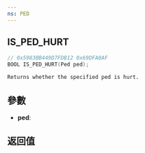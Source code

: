 ```yaml
---
ns: PED
---
```

## IS_PED_HURT

```c
// 0x5983BB449D7FDB12 0x69DFA0AF
BOOL IS_PED_HURT(Ped ped);
```

```
Returns whether the specified ped is hurt.  
```

## 參數
* **ped**: 

## 返回值
